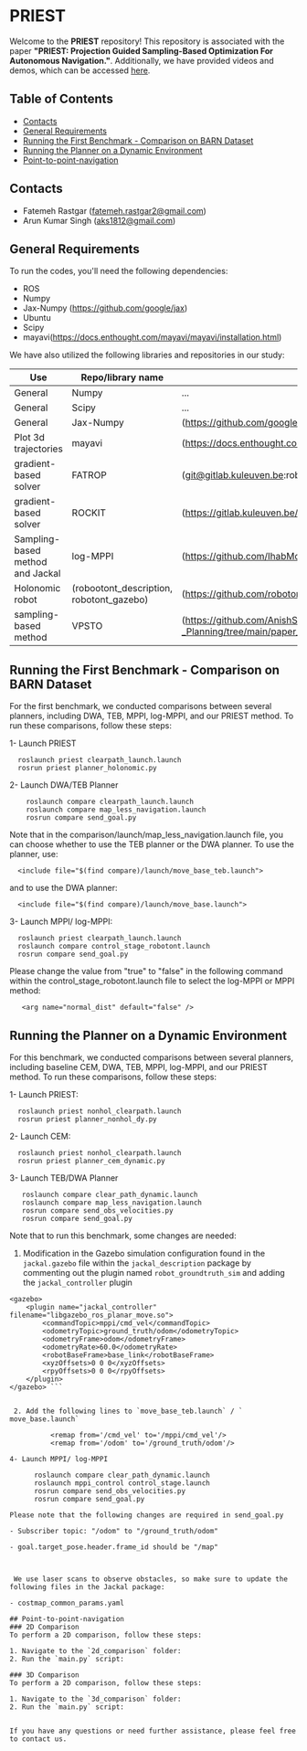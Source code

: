 # PRIEST
Welcome to the **PRIEST** repository! This repository is associated with the paper **"PRIEST: Projection Guided Sampling-Based Optimization For Autonomous Navigation."**. Additionally, we have provided videos and demos, which can be accessed [here](https://sites.google.com/view/priest-optimization). 

## Table of Contents
- [Contacts](#Contacts)
- [General Requirements](#General-Requirements)
- [Running the First Benchmark - Comparison on BARN Dataset](#Running-the-First-Benchmark-Comparison-on-BARN-Dataset)
- [Running the Planner on a Dynamic Environment](Running-the-Planner-on-a-Dynamic-Environment)
- [Point-to-point-navigation](#Point-to-point-navigation)


## Contacts
- Fatemeh Rastgar (fatemeh.rastgar2@gmail.com)
- Arun Kumar Singh (aks1812@gmail.com)

## General Requirements

To run the codes, you'll need the following dependencies:
- ROS
- Numpy
- Jax-Numpy (https://github.com/google/jax)
- Ubuntu
- Scipy
- mayavi(https://docs.enthought.com/mayavi/mayavi/installation.html)

We have also utilized the following libraries and repositories in our study:

| Use| Repo/library name | Links |
| --- | --- |---|
| General | Numpy |...|
| General | Scipy |...|
| General | Jax-Numpy|(https://github.com/google/jax)|
|Plot 3d trajectories|mayavi|(https://docs.enthought.com/mayavi/mayavi/installation.html)|
|gradient-based solver | FATROP |(git@gitlab.kuleuven.be:robotgenskill/fatrop/fatrop.git)| 
|gradient-based solver |ROCKIT |(https://gitlab.kuleuven.be/meco-software/rockit)|
|Sampling-based method and Jackal| log-MPPI |(https://github.com/IhabMohamed/log-MPPI_ros)|
|Holonomic robot |(robootont_description, robotont_gazebo)| (https://github.com/robotont)|
|sampling-based method|VPSTO|(https://github.com/AnishShr/Optimization_Robot_Motion-_Planning/tree/main/paper_vpsto)|


## Running the First Benchmark - Comparison on BARN Dataset

For the first benchmark, we conducted comparisons between several planners, including DWA, TEB, MPPI, log-MPPI, and our PRIEST method.
To run these comparisons, follow these steps:

1- Launch PRIEST

      roslaunch priest clearpath_launch.launch
      rosrun priest planner_holonomic.py

2- Launch DWA/TEB Planner
  
        roslaunch compare clearpath_launch.launch
        roslaunch compare map_less_navigation.launch
        rosrun compare send_goal.py

Note that in the comparison/launch/map_less_navigation.launch file, you can choose whether to use the TEB planner or the DWA planner. To use the planner, use:

      <include file="$(find compare)/launch/move_base_teb.launch">
      
and to use the DWA planner:

      <include file="$(find compare)/launch/move_base.launch">
      
3- Launch MPPI/ log-MPPI:

      roslaunch priest clearpath_launch.launch
      roslaunch compare control_stage_robotont.launch
      rosrun compare send_goal.py

Please change the value from "true" to "false" in the following command within the control_stage_robotont.launch file to select the log-MPPI or MPPI method: 

       <arg name="normal_dist" default="false" />

## Running the Planner on a Dynamic Environment

For this benchmark, we conducted comparisons between several planners, including baseline CEM, DWA, TEB, MPPI, log-MPPI, and our PRIEST method.
To run these comparisons, follow these steps:

1- Launch PRIEST:

      roslaunch priest nonhol_clearpath.launch
      rosrun priest planner_nonhol_dy.py

2- Launch CEM:

      roslaunch priest nonhol_clearpath.launch
      rosrun priest planner_cem_dynamic.py

3- Launch TEB/DWA Planner

       roslaunch compare clear_path_dynamic.launch 
       roslaunch compare map_less_navigation.launch
       rosrun compare send_obs_velocities.py
       rosrun compare send_goal.py

 Note that to run this benchmark, some changes are needed:
 
 1. Modification in the Gazebo simulation configuration found in the `jackal.gazebo` file within the `jackal_description` package by commenting out the plugin named `robot_groundtruth_sim` and adding the `jackal_controller` plugin 

``` <!-- This is your XML code -->
<gazebo>
    <plugin name="jackal_controller" filename="libgazebo_ros_planar_move.so">
        <commandTopic>mppi/cmd_vel</commandTopic>
        <odometryTopic>ground_truth/odom</odometryTopic>
        <odometryFrame>odom</odometryFrame>
        <odometryRate>60.0</odometryRate>
        <robotBaseFrame>base_link</robotBaseFrame>
        <xyzOffsets>0 0 0</xyzOffsets>
        <rpyOffsets>0 0 0</rpyOffsets>
    </plugin>
</gazebo> ```


 2. Add the following lines to `move_base_teb.launch` / ` move_base.launch`

          <remap from='/cmd_vel' to='/mppi/cmd_vel'/>
          <remap from='/odom' to='/ground_truth/odom'/>

4- Launch MPPI/ log-MPPI

      roslaunch compare clear_path_dynamic.launch 
      roslaunch mppi_control control_stage.launch
      rosrun compare send_obs_velocities.py
      rosrun compare send_goal.py

Please note that the following changes are required in send_goal.py 

- Subscriber topic: "/odom" to "/ground_truth/odom"
  
- goal.target_pose.header.frame_id should be "/map"



 We use laser scans to observe obstacles, so make sure to update the following files in the Jackal package:

- costmap_common_params.yaml

## Point-to-point-navigation
### 2D Comparison
To perform a 2D comparison, follow these steps:

1. Navigate to the `2d_comparison` folder:
2. Run the `main.py` script:

### 3D Comparison
To perform a 2D comparison, follow these steps:

1. Navigate to the `3d_comparison` folder:
2. Run the `main.py` script:

  
If you have any questions or need further assistance, please feel free to contact us.
      
      

